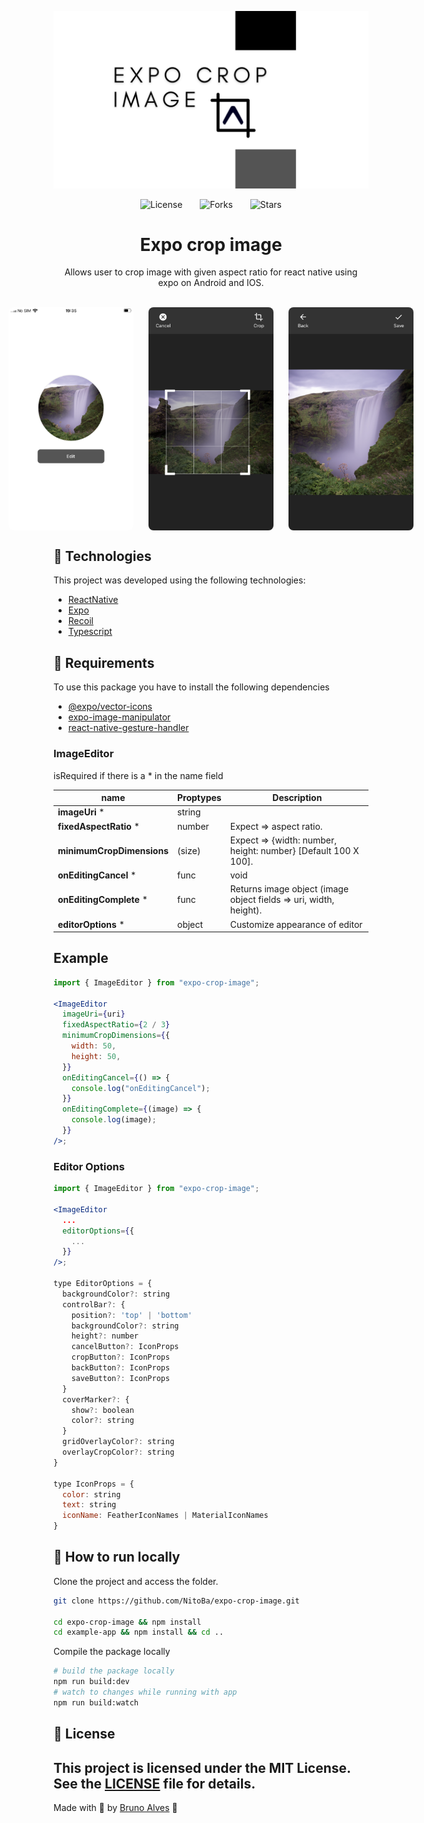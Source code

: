 <p align="center">
  <img alt="preview image" src=".github/assets/preview.png">
</p>

<div align="center">
  <img src="https://img.shields.io/static/v1?label=license&message=MIT&color=545454&labelColor=000" alt="License">
  <img style="margin: 0 24px;" src="https://img.shields.io/github/forks/NitoBa/ignite-ds?label=forks&message=MIT&color=545454&labelColor=000" alt="Forks">
  <img src="https://img.shields.io/github/stars/NitoBa/ignite-ds?label=stars&message=MIT&color=545454&labelColor=000" alt="Stars">
</div>

<h1 align="center">
  Expo crop image
</h1>

<p align="center">
Allows user to crop image with given aspect ratio for react native using expo on Android and IOS.
</p>

<br>

<div style="display:flex; align-items: center; justify-content: center; gap: 24px;">
<img alt="preview image" src=".github/assets/preview1.png" width="200px" style="border-radius: 8px;">
<img alt="preview image" src=".github/assets/preview2.png" width="200px" style="border-radius: 8px;">
<img alt="preview image" src=".github/assets/preview3.png" width="200px" style="border-radius: 8px;">
</div>

## 🧪 Technologies

This project was developed using the following technologies:

- [ReactNative](https://reactjs.org/)
- [Expo](https://tailwindcss.com/)
- [Recoil](https://figma.com)
- [Typescript](https://storybook.js.org/)

## 📌 Requirements
To use this package you have to install the following dependencies

- [@expo/vector-icons](https://docs.expo.dev/guides/icons/)
- [expo-image-manipulator](https://docs.expo.dev/versions/latest/sdk/imagemanipulator/)
- [react-native-gesture-handler](https://docs.expo.dev/versions/latest/sdk/gesture-handler/)

### ImageEditor

isRequired if there is a \* in the name field

| name                      | Proptypes | Description                                                       |
| ------------------------- | --------- | ----------------------------------------------------------------- |
| **imageUri** \*           | string    |                                                                   |
| **fixedAspectRatio** \*   | number    | Expect => aspect ratio.                                           |
| **minimumCropDimensions** | (size)    | Expect => {width: number, height: number} [Default 100 X 100].    |
| **onEditingCancel** \*    | func      | void                                                              |
| **onEditingComplete** \*  | func      | Returns image object (image object fields => uri, width, height). |
| **editorOptions** \*  | object      | Customize appearance of editor |

## Example

```jsx
import { ImageEditor } from "expo-crop-image";

<ImageEditor
  imageUri={uri}
  fixedAspectRatio={2 / 3}
  minimumCropDimensions={{
    width: 50,
    height: 50,
  }}
  onEditingCancel={() => {
    console.log("onEditingCancel");
  }}
  onEditingComplete={(image) => {
    console.log(image);
  }}
/>;
```

### Editor Options

```jsx
import { ImageEditor } from "expo-crop-image";

<ImageEditor
  ...
  editorOptions={{
    ...
  }}
/>;

type EditorOptions = {
  backgroundColor?: string
  controlBar?: {
    position?: 'top' | 'bottom'
    backgroundColor?: string
    height?: number
    cancelButton?: IconProps
    cropButton?: IconProps
    backButton?: IconProps
    saveButton?: IconProps
  }
  coverMarker?: {
    show?: boolean
    color?: string
  }
  gridOverlayColor?: string
  overlayCropColor?: string
}

type IconProps = {
  color: string
  text: string
  iconName: FeatherIconNames | MaterialIconNames
}

```

## 🚀 How to run locally 

Clone the project and access the folder.

```bash
git clone https://github.com/NitoBa/expo-crop-image.git

cd expo-crop-image && npm install
cd example-app && npm install && cd ..
```

Compile the package locally

```bash
# build the package locally
npm run build:dev 
# watch to changes while running with app
npm run build:watch
```

## 📝 License
This project is licensed under the MIT License. See the [LICENSE](LICENSE) file for details.
---

Made with 💜 by [Bruno Alves](https://profile-website-murex.vercel.app/) 👋
